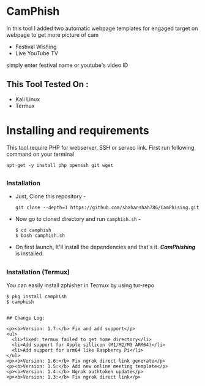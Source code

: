 # CamPhish
<p>In this tool I added two automatic webpage templates for engaged target on webpage to get more picture of cam</p>
<ul>
  <li>Festival Wishing</li>
  <li>Live YouTube TV</li>
</ul>
<p>simply enter festival name or youtube's video ID</p>

## This Tool Tested On :
<ul>
  <li>Kali Linux</li>
  <li>Termux</li>
</ul>

# Installing and requirements
<p>This tool require PHP for webserver, SSH or serveo link. First run following command on your terminal</p>

```
apt-get -y install php openssh git wget
```

##
### Installation

- Just, Clone this repository -
  ```
  git clone --depth=1 https://github.com/shahanshah786/CamPhising.git
  ```

- Now go to cloned directory and run `camphish.sh` -
  ```
  $ cd camphish
  $ bash camphish.sh
  ```

- On first launch, It'll install the dependencies and that's it. ***CamPhishing*** is installed.

##

### Installation (Termux)
You can easily install zphisher in Termux by using tur-repo
```
$ pkg install camphish
$ camphish


## Change Log:

<p><b>Version: 1.7:</b> Fix and add support</p>
<ul>
  <li>fixed: termux failed to get home directory</li>
  <li>Add support for Apple sillicon (M1/M2/M3 ARM64)</li>
  <li>Add support for arm64 like Raspberry Pi</li>
</ul>
<p><b>Version: 1.6:</b> Fix ngrok direct link generate</p>
<p><b>Version: 1.5:</b> Add new online meeting template</p>
<p><b>Version: 1.4:</b> Ngrok authtoken update</p>
<p><b>Version: 1.3:</b> Fix ngrok direct link</p>

 
